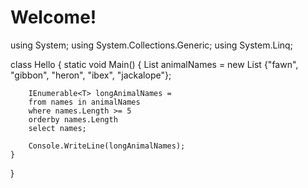 # Welcome!

using System;
using System.Collections.Generic;
using System.Linq;

class Hello 
{
    static void Main() 
    {
        List<string> animalNames = new List<string> {"fawn", "gibbon", "heron", "ibex", "jackalope"};

        IEnumerable<T> longAnimalNames = 
        from names in animalNames 
        where names.Length >= 5 
        orderby names.Length
        select names;

        Console.WriteLine(longAnimalNames);
    }
}


